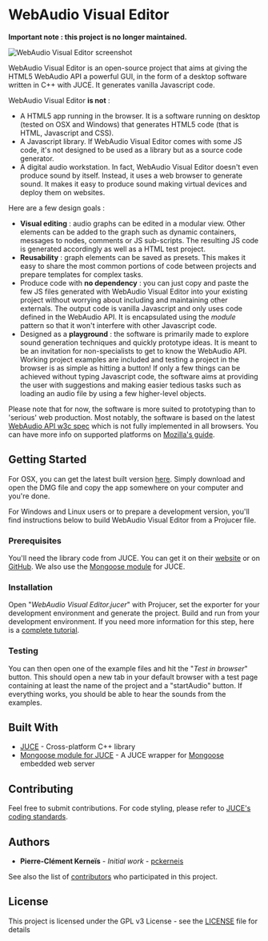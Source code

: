 # WebAudio Visual Editor

**Important note : this project is no longer maintained.**

![WebAudio Visual Editor screenshot](/docs/images/screenshot01.png)

WebAudio Visual Editor is an open-source project that aims at giving the HTML5 WebAudio API a powerful GUI, in the form of a desktop software written in C++ with JUCE. It generates vanilla Javascript code.

WebAudio Visual Editor **is not** :
* A HTML5 app running in the browser. It is a software running on desktop (tested on OSX and Windows) that generates HTML5 code (that is HTML, Javascript and CSS).
* A Javascript library. If WebAudio Visual Editor comes with some JS code, it's not designed to be used as a library but as a source code generator.
* A digital audio workstation. In fact, WebAudio Visual Editor doesn't even produce sound by itself. Instead, it uses a web browser to generate sound. It makes it easy to produce sound making virtual devices and deploy them on websites.

Here are a few design goals :
* **Visual editing** : audio graphs can be edited in a modular view. Other elements can be added to the graph such as dynamic containers, messages to nodes, comments or JS sub-scripts. The resulting JS code is generated accordingly as well as a HTML test project.
* **Reusability** : graph elements can be saved as presets. This makes it easy to share the most common portions of code between projects and prepare templates for complex tasks.
* Produce code with **no dependency** : you can just copy and paste the few JS files generated with WebAudio Visual Editor into your existing project without worrying about including and maintaining other externals. The output code is vanilla Javascript and only uses code defined in the WebAudio API. It is encapsulated using the _module_ pattern so that it won't interfere with other Javascript code.
* Designed as a **playground** : the software is primarily made to explore sound generation techniques and quickly prototype ideas. It is meant to be an invitation for non-specialists to get to know the WebAudio API. Working project examples are included and testing a project in the browser is as simple as hitting a button! If only a few things can be achieved without typing Javascript code, the software aims at providing the user with suggestions and making easier tedious tasks such as loading an audio file by using a few higher-level objects.

Please note that for now, the software is more suited to prototyping than to 'serious' web production. Most notably, the software is based on the latest [WebAudio API w3c spec](https://www.w3.org/TR/webaudio/) which is not fully implemented in all browsers. You can have more info on supported platforms on [Mozilla's guide](https://developer.mozilla.org/en-US/docs/Web/API/Web_Audio_API).

## Getting Started

For OSX, you can get the latest built version [here](https://pckerneis.com/upload/WebAudioVisualEditor_0.0.1_OSX.dmg). Simply download and open the DMG file and copy the app somewhere on your computer and you're done.

For Windows and Linux users or to prepare a development version, you'll find instructions below to build WebAudio Visual Editor from a Projucer file.

### Prerequisites

You'll need the library code from JUCE. You can get it on their [website](https://shop.juce.com/get-juce) or on [GitHub](https://github.com/WeAreROLI/JUCE). We also use the [Mongoose module](https://github.com/cpenny42/juce_mongoose) for JUCE.

### Installation

Open "_WebAudio Visual Editor.jucer_" with Projucer, set the exporter for your development environment and generate the project. Build and run from your development environment. If you need more information for this step, here is a [complete tutorial](https://docs.juce.com/master/tutorial_new_projucer_project.html).

### Testing

You can then open one of the example files and hit the "_Test in browser_" button. This should open a new tab in your default browser with a test page containing at least the name of the project and a "startAudio" button. If everything works, you should be able to hear the sounds from the examples.

## Built With

* [JUCE](https://juce.com/) - Cross-platform C++ library
* [Mongoose module for JUCE](https://github.com/cpenny42/juce_mongoose) - A JUCE wrapper for [Mongoose](https://github.com/cesanta/mongoose) embedded web server

## Contributing

Feel free to submit contributions. For code styling, please refer to [JUCE's coding standards](https://juce.com/discover/stories/coding-standards).

## Authors

* **Pierre-Clément Kerneïs** - *Initial work* - [pckerneis](https://github.com/pckerneis)

See also the list of [contributors](https://github.com/pckerneis/WebAudioVisualEditor/contributors) who participated in this project.

## License

This project is licensed under the GPL v3 License - see the [LICENSE](LICENSE) file for details
